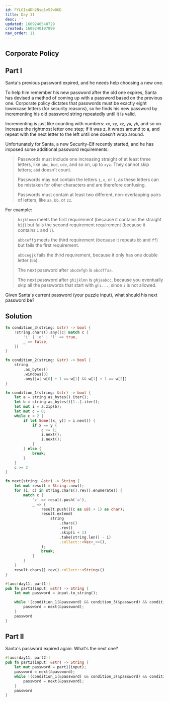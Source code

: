 ```yaml
---
id: FYLGIs4Dh2Nsq1v5Jw0UD
title: Day 11
desc: ''
updated: 1609240548729
created: 1609240107099
nav_order: 11
---
```

## Corporate Policy

## Part I

Santa's previous password expired, and he needs help choosing a new one.

To help him remember his new password after the old one expires, Santa has devised a method of coming up with a password based on the previous one. Corporate policy dictates that passwords must be exactly eight lowercase letters (for security reasons), so he finds his new password by incrementing his old password string repeatedly until it is valid.

Incrementing is just like counting with numbers: `xx`, `xy`, `xz`, `ya`, `yb`, and so on. Increase the rightmost letter one step; if it was z, it wraps around to a, and repeat with the next letter to the left until one doesn't wrap around.

Unfortunately for Santa, a new Security-Elf recently started, and he has imposed some additional password requirements:

> Passwords must include one increasing straight of at least three letters, like `abc`, `bcd`, `cde`, and so on, up to `xyz`. They cannot skip letters; `abd` doesn't count.
>
> Passwords may not contain the letters `i`, `o`, or `l`, as these letters can be mistaken for other characters and are therefore confusing.
>
> Passwords must contain at least two different, non-overlapping pairs of letters, like `aa`, `bb`, or `zz`.

For example:

> `hijklmmn` meets the first requirement (because it contains the straight `hij`) but fails the second requirement requirement (because it contains `i` and `l`).
>
> `abbceffg` meets the third requirement (because it repeats `bb` and `ff`) but fails the first requirement.
>
> `abbcegjk` fails the third requirement, because it only has one double letter (`bb`).
>
> The next password after `abcdefgh` is `abcdffaa`.
>
> The next password after `ghijklmn` is `ghjaabcc`, because you eventually skip all the passwords that start with `ghi...`, since `i` is not allowed.

Given Santa's current password (your puzzle input), what should his next password be?

## Solution

```rust
fn condition_3(string: &str) -> bool {
    !string.chars().any(|c| match c {
        'i' | 'o' | 'l' => true,
        _ => false,
    })
}

fn condition_2(string: &str) -> bool {
    string
        .as_bytes()
        .windows(3)
        .any(|w| w[0] + 1 == w[1] && w[1] + 1 == w[2])
}

fn condition_1(string: &str) -> bool {
    let a = string.as_bytes().iter();
    let b = string.as_bytes()[1..].iter();
    let mut i = a.zip(b);
    let mut c = 0;
    while c < 2 {
        if let Some((x, y)) = i.next() {
            if x == y {
                c += 1;
                i.next();
                i.next();
            }
        } else {
            break;
        }
    }
    c >= 2
}

fn next(string: &str) -> String {
    let mut result = String::new();
    for (i, c) in string.chars().rev().enumerate() {
        match c {
            'z' => result.push('a'),
            _ => {
                result.push(((c as u8) + 1) as char);
                result.extend(
                    string
                        .chars()
                        .rev()
                        .skip(i + 1)
                        .take(string.len() - i)
                        .collect::<Vec<_>>(),
                );
                break;
            }
        }
    }
    result.chars().rev().collect::<String>()
}

#[aoc(day11, part1)]
pub fn part1(input: &str) -> String {
    let mut password = input.to_string();

    while !(condition_1(&password) && condition_3(&password) && condition_2(&password)) {
        password = next(&password);
    }
    password
}
```

## Part II

Santa's password expired again. What's the next one?

```rust
#[aoc(day11, part2)]
pub fn part2(input: &str) -> String {
    let mut password = part1(input);
    password = next(&password);
    while !(condition_1(&password) && condition_3(&password) && condition_2(&password)) {
        password = next(&password);
    }
    password
}
```

